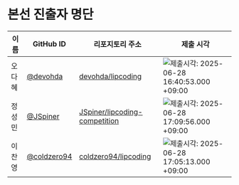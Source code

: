 # 본선 진출자 명단

| 이름 | GitHub ID | 리포지토리 주소 |제출 시각 |
|------|-----------|-----------------|----------|
| 오다혜 | [@devohda](https://github.com/devohda) | [devohda/lipcoding](https://github.com/devohda/lipcoding) | <img src="https://img.shields.io/badge/2025%2F06%2F28%2016%3A40%3A53.000%20%2B09%3A00-blue" alt="제출시각: 2025-06-28 16:40:53.000 +09:00" /> |
| 정성민 | [@JSpiner](https://github.com/JSpiner) | [JSpiner/lipcoding-competition](https://github.com/JSpiner/lipcoding-competition) | <img src="https://img.shields.io/badge/2025%2F06%2F28%2017%3A09%3A56.000%20%2B09%3A00-blue" alt="제출시각: 2025-06-28 17:09:56.000 +09:00" /> |
| 이찬영 | [@coldzero94](https://github.com/coldzero94) | [coldzero94/lipcoding](https://github.com/coldzero94/lipcoding) | <img src="https://img.shields.io/badge/2025%2F06%2F28%2017%3A05%3A13.000%20%2B09%3A00-blue" alt="제출시각: 2025-06-28 17:05:13.000 +09:00" /> |
